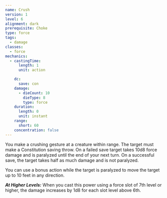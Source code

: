 ```yaml
---
name: Crush
version: 1
level: 6
alignment: dark
prerequisite: Choke
type: force
tags:
  - damage
classes:
  - force
mechanics:
  - castingTime:
      length: 1
      unit: action

    dc:
      save: con
    damage:
      - dieCount: 10
        dieType: 8
        type: force
    duration:
      length: 0
      unit: instant
    range:
      short: 60
    concentration: false
---
```

You make a crushing gesture at a creature within range. The target must make a Constitution saving throw. On a failed save target takes 10d8 force damage and is paralyzed until the end of your next turn. On a successful save, the target takes half as much damage and is not paralyzed.

You can use a bonus action while the target is paralyzed to move the target up to 10 feet in any direction.

***__At Higher Levels__:*** When you cast this power using a force slot of 7th level or higher, the damage increases by 1d8 for each slot level above 6th.
    